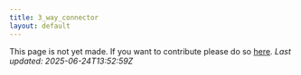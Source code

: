 ```yaml
---
title: 3_way_connector
layout: default
---
```


This page is not yet made. If you want to contribute please do so [here](https://github.com/CrazyH2/Bigstone/blob/wiki/components/3_way_connector.md).
_Last updated: 2025-06-24T13:52:59Z_

